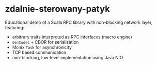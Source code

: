 # zdalnie-sterowany-patyk

Educational demo of a Scala RPC library with non-blocking network layer, featuring:

* arbitrary traits interpreted as RPC interfaces (macro engine)
* `GenCodec` + CBOR for serialization
* Monix `Task` for asynchronicity
* TCP based communication
* non-blocking, low-level implementation using Java NIO
